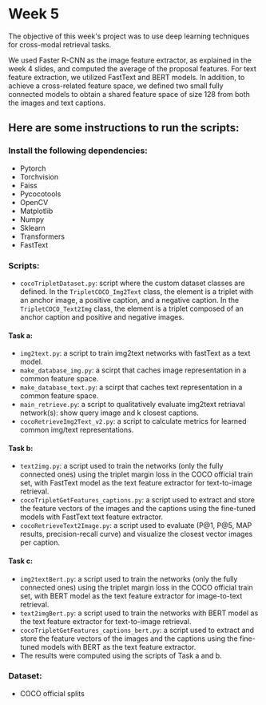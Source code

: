 # Week 5


The objective of this week's project was to use deep learning techniques for cross-modal retrieval tasks.

We used Faster R-CNN as the image feature extractor, as explained in the week 4 slides, and computed the average of the proposal features. For text feature extraction, we utilized FastText and BERT models. In addition, to achieve a cross-related feature space, we defined two small fully connected models to obtain a shared feature space of size 128 from both the images and text captions.

## Here are some instructions to run the scripts:
### Install the following dependencies:
* Pytorch
* Torchvision
* Faiss
* Pycocotools
* OpenCV
* Matplotlib
* Numpy
* Sklearn
* Transformers
* FastText

### Scripts:

* `cocoTripletDataset.py`: script where the custom dataset classes are defined. In the `TripletCOCO_Img2Text` class, the element is a triplet with an anchor image, a positive caption, and a negative caption. In the `TripletCOCO_Text2Img` class, the element is a triplet composed of an anchor caption and positive and negative images.
#### Task a:
* `img2text.py`: a script to train img2text networks with fastText as a text model.
* `make_database_img.py`: a scirpt that caches image representation in a common feature space.
* `make_database_text.py`: a scirpt that caches text representation in a common feature space.
* `main_retrieve.py`: a script to qualitatively evaluate img2text retriaval network(s): show query image and k closest captions.
* `cocoRetrieveImg2Text_v2.py`: a script to calculate metrics for learned common img/text representations.

#### Task b:
*   `text2img.py`: a script used to train the networks (only the fully connected ones) using the triplet margin loss in the COCO official train set, with FastText model as the text feature extractor for text-to-image retrieval.
* `cocoTripletGetFeatures_captions.py`: a script used to extract and store the feature vectors of the images and the captions using the fine-tuned models with FastText text feature extractor.
* `cocoRetrieveText2Image.py`: a script used to evaluate (P@1, P@5, MAP results, precision-recall curve) and visualize the closest vector images per caption.
#### Task c:
*   `img2textBert.py`: a script used to train the networks (only the fully connected ones) using the triplet margin loss in the COCO official train set, with BERT model as the text feature extractor for image-to-text retrieval.
*   `text2imgBert.py`: a script used to train the networks with BERT model as the text feature extractor for text-to-image retrieval.
* `cocoTripletGetFeatures_captions_bert.py`: a script used to extract and store the feature vectors of the images and the captions using the fine-tuned models with BERT as the text feature extractor.
* The results were computed using the scripts of Task a and b.

### Dataset:
* COCO official splits
